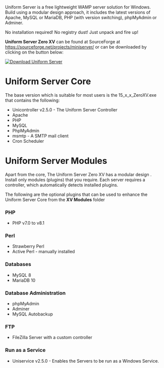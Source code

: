 Uniform Server is a free lightweight WAMP server solution for Windows.
Build using a modular design approach, it includes the latest versions of Apache, MySQL or MariaDB, PHP (with version switching), phpMyAdmin or Adminer.

No installation required! No registry dust! Just unpack and fire up!

**Uniform Server Zero XV** can be found at SourceForge at https://sourceforge.net/projects/miniserver/ or can be downloaded by clicking on the button below:

[![Download Uniform Server](https://a.fsdn.com/con/app/sf-download-button)](https://sourceforge.net/projects/miniserver/files/latest/download)

# Uniform Server Core

The base version which is suitable for most users is the 15_x_x_ZeroXV.exe that contains the following:

 * Unicontroller v2.5.0 - The Uniform Server Controller
 * Apache
 * PHP
 * MySQL
 * PhpMyAdmin
 * msmtp - A SMTP mail client
 * Cron Scheduler

# Uniform Server Modules

Apart from the core, The Uniform Server Zero XV has a modular design . Install only modules (plugins) that you require. 
Each server requires a controller, which automatically detects installed plugins.

The following are the optional plugins that can be used to enhance the Uniform Server Core from the **XV Modules** folder

### PHP

 * PHP v7.0 to v8.1

### Perl

 * Strawberry Perl
 * Active Perl - manually installed
 
### Databases

 * MySQL 8
 * MariaDB 10

### Database Administration
 
 * phpMyAdmin
 * Adminer
 * MySQL Autobackup

### FTP

 * FileZilla Server with a custom controller 
 
### Run as a Service

 * Uniservice v2.5.0 - Enables the Servers to be run as a Windows Service.
